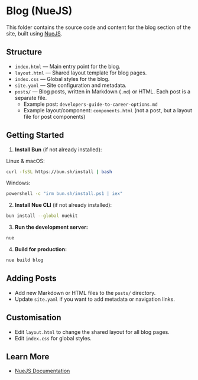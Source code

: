 # Blog (NueJS)

This folder contains the source code and content for the blog section of the site, built using [NueJS](https://nuejs.org/).

## Structure

- `index.html` — Main entry point for the blog.
- `layout.html` — Shared layout template for blog pages.
- `index.css` — Global styles for the blog.
- `site.yaml` — Site configuration and metadata.
- `posts/` — Blog posts, written in Markdown (`.md`) or HTML. Each post is a separate file.
  - Example post: `developers-guide-to-career-options.md`
  - Example layout/component: `components.html` (not a post, but a layout file for post components)

## Getting Started

1. **Install Bun** (if not already installed):

Linux & macOS:

```sh
curl -fsSL https://bun.sh/install | bash
```

Windows:

```sh
powershell -c "irm bun.sh/install.ps1 | iex"
```

2. **Install Nue CLI** (if not already installed):

```sh
bun install --global nuekit
```

3. **Run the development server:**

```sh
nue
```

4. **Build for production:**

```sh
nue build blog
```

## Adding Posts

- Add new Markdown or HTML files to the `posts/` directory.
- Update `site.yaml` if you want to add metadata or navigation links.

## Customisation

- Edit `layout.html` to change the shared layout for all blog pages.
- Edit `index.css` for global styles.

## Learn More

- [NueJS Documentation](https://nuejs.org/docs)
